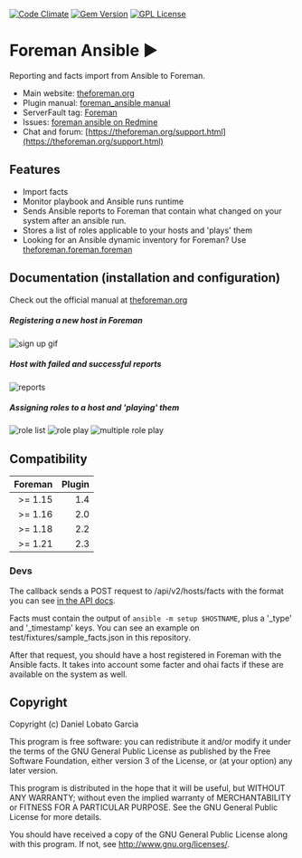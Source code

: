 [![Code Climate](https://codeclimate.com/github/theforeman/foreman_ansible/badges/gpa.svg)](https://codeclimate.com/github/theforeman/foreman_ansible)
[![Gem Version](https://badge.fury.io/rb/foreman_ansible.svg)](https://badge.fury.io/rb/foreman_ansible)
[![GPL License](https://img.shields.io/github/license/theforeman/foreman_ansible.svg)](https://github.com/theforeman/foreman_ansible/blob/master/LICENSE)

# Foreman Ansible :arrow_forward:

Reporting and facts import from Ansible to Foreman.

* Main website: [theforeman.org](https://theforeman.org)
* Plugin manual: [foreman_ansible manual](https://theforeman.org/plugins/foreman_ansible)
* ServerFault tag: [Foreman](https://serverfault.com/questions/tagged/foreman)
* Issues: [foreman ansible on Redmine](https://projects.theforeman.org/projects/ansible/issues)
* Chat and forum: [https://theforeman.org/support.html](https://theforeman.org/support.html)

## Features
* Import facts
* Monitor playbook and Ansible runs runtime
* Sends Ansible reports to Foreman that contain what changed on your system after an ansible run.
* Stores a list of roles applicable to your hosts and 'plays' them
* Looking for an Ansible dynamic inventory for Foreman? Use [theforeman.foreman.foreman](https://github.com/theforeman/foreman-ansible-modules/blob/develop/plugins/inventory/foreman.py)

## Documentation (installation and configuration)
Check out the official manual at [theforeman.org](http://theforeman.org/plugins/foreman_ansible/2.x/index.html)

##### Registering a new host in Foreman
![sign up gif](http://i.imgur.com/mlnVFJj.gif)

##### Host with failed and successful reports
![reports](http://i.imgur.com/1ySO4sh.png)

##### Assigning roles to a host and 'playing' them
![role list](http://i.imgur.com/UyeZIq8.png)
![role play](http://i.imgur.com/eU4RENK.png)
![multiple role play](http://i.imgur.com/uoIiKJ5.png)


## Compatibility

| Foreman | Plugin |
| ---------------:| --------------:|
| >= 1.15        | 1.4             |
| >= 1.16        | 2.0             |
| >= 1.18        | 2.2             |
| >= 1.21        | 2.3             |

### Devs

The callback sends a POST request to /api/v2/hosts/facts with the format you can see [in the API docs](http://theforeman.org/api/1.20/apidoc/v2/hosts/facts.html).

Facts must contain the output of `ansible -m setup $HOSTNAME`, plus a '_type' and '_timestamp' keys. You can see an example on test/fixtures/sample_facts.json in this repository.

After that request, you should have a host registered in Foreman with the Ansible facts. It takes into account some facter and ohai facts if these are available on the system as well.

## Copyright

Copyright (c) Daniel Lobato Garcia

This program is free software: you can redistribute it and/or modify
it under the terms of the GNU General Public License as published by
the Free Software Foundation, either version 3 of the License, or
(at your option) any later version.

This program is distributed in the hope that it will be useful,
but WITHOUT ANY WARRANTY; without even the implied warranty of
MERCHANTABILITY or FITNESS FOR A PARTICULAR PURPOSE.  See the
GNU General Public License for more details.

You should have received a copy of the GNU General Public License
along with this program.  If not, see <http://www.gnu.org/licenses/>.
